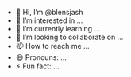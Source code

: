 - 👋 Hi, I’m @blensjash
- 👀 I’m interested in ...
- 🌱 I’m currently learning ...
- 💞️ I’m looking to collaborate on ...
- 📫 How to reach me ...
- 😄 Pronouns: ...
- ⚡ Fun fact: ...

<!---
blensjash/blensjash is a ✨ special ✨ repository because its `README.md` (this file) appears on your GitHub profile.
You can click the Preview link to take a look at your changes.
--->
